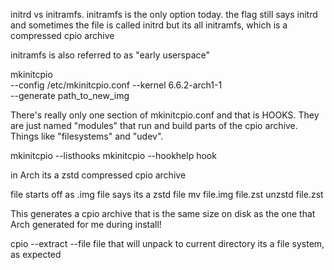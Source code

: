 initrd vs initramfs. initramfs is the only option today. the flag still says initrd and sometimes the file is called initrd but its all initramfs, which is a compressed cpio archive

initramfs is also referred to as "early userspace"

mkinitcpio \
--config /etc/mkinitcpio.conf
--kernel 6.6.2-arch1-1 \
--generate path_to_new_img

There's really only one section of mkinitcpio.conf and that is HOOKS. They are just named "modules" that run and build parts of the cpio archive. Things like "filesystems" and "udev".

mkinitcpio --listhooks
mkinitcpio --hookhelp hook


in Arch its a zstd compressed cpio archive

file starts off as .img
file says its a zstd file
mv file.img file.zst
unzstd file.zst

This generates a cpio archive that is the same size on disk as the one that Arch generated for me during install!

cpio --extract --file file
that will unpack to current directory
its a file system, as expected